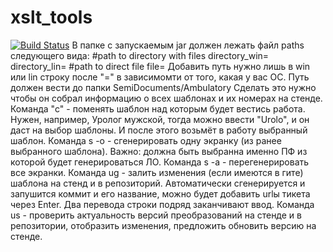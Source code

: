 # xslt_tools
[![Build Status](https://travis-ci.org/greenbarrow/xslt_tools.svg?branch=master)](https://travis-ci.org/greenbarrow/xslt_tools)
В папке с запускаемым jar должен лежать файл paths следующего вида:
#path to directory with files
directory_win= 
directory_lin= 
#path to direct file
file=
Добавить путь нужно лишь в win или lin строку после "=" в зависимомти от того, какая у вас ОС. Путь должен вести до папки SemiDocuments/Ambulatory
Сделать это нужно чтобы он собрал информацию о всех шаблонах и их номерах на стенде. 
Команда "c" - поменять шаблон над которым будет вестись работа. Нужен, например, Уролог мужской, тогда можно ввести "Urolo", и он даст на выбор шаблоны. И после этого возьмёт в работу выбранный шаблон.
Команда s -o  - сгенерировать одну экранку (из ранее выбранного шаблона). Важно: должна быть выбранна именно ПФ из которой будет генерироваться ЛО.
Команда s -a - перегенерировать все экранки.
Команда ug - залить изменения (если имеются в гите) шаблона на стенд и в репозиторий. Автоматически сгенерируется и запушится коммит и его название, можно будет добавить urlы тикета через Enter. Два перевода строки подряд заканчивают ввод.
Команда us - проверить актуальность версий преобразований на стенде и в репозитории, отобразить изменения, предложить обновить версию на стенде.
